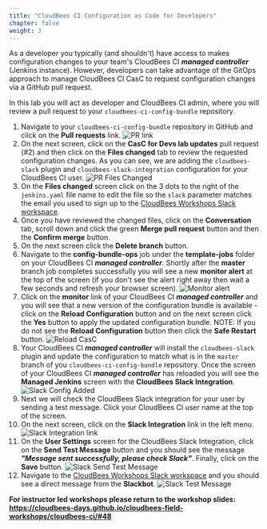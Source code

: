 ```yaml
---
title: "CloudBees CI Configuration as Code for Developers"
chapter: false
weight: 3
---
```


As a developer you typically (and shouldn't) have access to makes configuration changes to your team's CloudBees CI ***managed controller*** (Jenkins instance). However, developers can take advantage of the GitOps approach to manage CloudBees CI CasC to request configuration changes via a GitHub pull request.

In this lab you will act as developer and CloudBees CI admin, where you will review a pull request to your `cloudbees-ci-config-bundle` repository.

1. Navigate to your `cloudbees-ci-config-bundle` repository in GitHub and click on the **Pull requests** link. ![PR link](pr-link.png?width=50pc) 
2. On the next screen, click on the **CasC for Devs lab updates** pull request (#2) and then click on the **Files changed** tab to review the requested configuration changes. As you can see, we are adding the `cloudbees-slack` plugin and `cloudbees-slack-integration` configuration for your CloudBees CI user. ![PR Files Changed](dev-casc-changes.png?width=50pc)
3. On the **Files changed** screen click on the 3 dots to the right of the `jenkins.yaml` file name to edit the file so the `slack` parameter matches the email you used to sign up to the [CloudBees Workshops Slack workspace](https://app.slack.com/client/T010A455W77).
4. Once you have reviewed the changed files, click on the **Conversation** tab, scroll down and click the green **Merge pull request** button and then the **Confirm merge** button.
5. On the next screen click the **Delete branch** button.
6. Navigate to the **config-bundle-ops** job under the **template-jobs** folder on your CloudBees CI ***managed controller***. Shortly after the **master** branch job completes successfully you will see a new **monitor alert** at the top of the screen (if you don't see the alert right away then wait a few seconds and refresh your browser screen). ![Monitor alert](monitor-alert.png?width=50pc)
7. Click on the **monitor** link of your CloudBees CI ***managed controller*** and you will see that a new version of the configuration bundle is available - click on the **Reload Configuration** button and on the next screen click the **Yes** button to apply the updated configuration bundle. NOTE: If you do not see the **Reload Configuration** button then click the **Safe Restart** button. ![Reload CasC](reload-config.png?width=50pc)
8. Your CloudBees CI ***managed controller*** will install the `cloudbees-slack` plugin and update the configuration to match what is in the `master` branch of you `cloudbees-ci-config-bundle` repository. Once the screen of your CloudBees CI ***managed controller*** has reloaded you will see the **Managed Jenkins** screen with the **CloudBees Slack Integration**. ![Slack Config Added](slack-config-added.png?width=50pc)
9. Next we will check the CloudBees Slack integration for your user by sending a test message. Click your CloudBees CI user name at the top of the screen.
10. On the next screen, click on the **Slack Integration** link in the left menu. ![Slack Integration link](slack-integration-link.png?width=50pc)
11. On the **User Settings** screen for the CloudBees Slack Integration, click on the **Send Test Message** button and you should see the message ***"Message sent successfully, please check Slack"***. Finally, click on the **Save** button. ![Slack Send Test Message](slack-send-test-msg.png?width=50pc)
12. Navigate to the [CloudBees Workshops Slack workspace](https://app.slack.com/client/T010A455W77/) and you should see a direct message from the **Slackbot**. ![Slack Test Message](slack-test-msg.png?width=50pc)

**For instructor led workshops please return to the workshop slides: https://cloudbees-days.github.io/cloudbees-field-workshops/cloudbees-ci/#48**